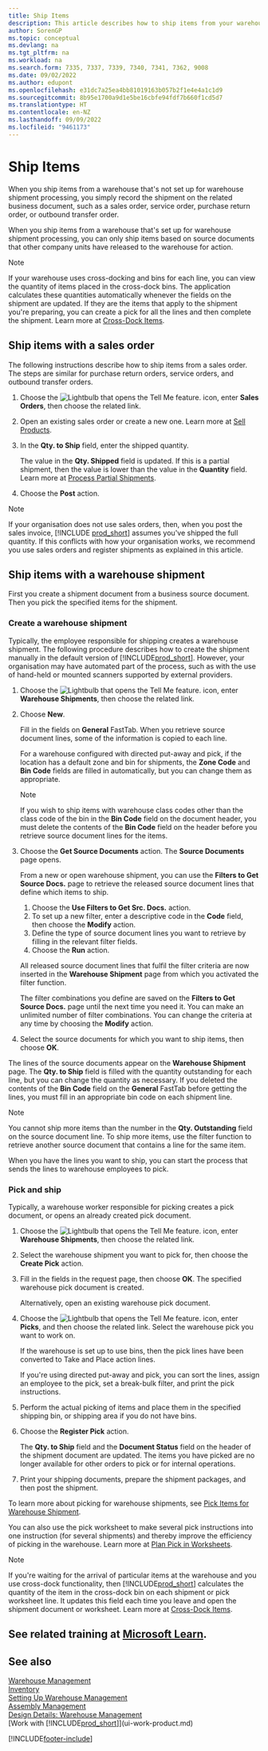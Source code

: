 ```yaml
---
title: Ship Items
description: This article describes how to ship items from your warehouse depending on your warehouse configuration for shipment processing.
author: SorenGP
ms.topic: conceptual
ms.devlang: na
ms.tgt_pltfrm: na
ms.workload: na
ms.search.form: 7335, 7337, 7339, 7340, 7341, 7362, 9008
ms.date: 09/02/2022
ms.author: edupont
ms.openlocfilehash: e31dc7a25ea4bb81019163b057b2f1e4e4a1c1d9
ms.sourcegitcommit: 8b95e1700a9d1e5be16cbfe94fdf7b660f1cd5d7
ms.translationtype: HT
ms.contentlocale: en-NZ
ms.lasthandoff: 09/09/2022
ms.locfileid: "9461173"
---
```

# <a name="ship-items"></a>Ship Items

When you ship items from a warehouse that's not set up for warehouse shipment processing, you simply record the shipment on the related business document, such as a sales order, service order, purchase return order, or outbound transfer order.

When you ship items from a warehouse that's set up for warehouse shipment processing, you can only ship items based on source documents that other company units have released to the warehouse for action.

> [!NOTE]
> If your warehouse uses cross-docking and bins for each line, you can view the quantity of items placed in the cross-dock bins. The application calculates these quantities automatically whenever the fields on the shipment are updated. If they are the items that apply to the shipment you're preparing, you can create a pick for all the lines and then complete the shipment. Learn more at [Cross-Dock Items](warehouse-how-to-cross-dock-items.md).

## <a name="ship-items-with-a-sales-order"></a>Ship items with a sales order

The following instructions describe how to ship items from a sales order. The steps are similar for purchase return orders, service orders, and outbound transfer orders.  

1. Choose the ![Lightbulb that opens the Tell Me feature.](media/ui-search/search_small.png "Tell me what you want to do") icon, enter **Sales Orders**, then choose the related link.
2. Open an existing sales order or create a new one. Learn more at [Sell Products](sales-how-sell-products.md).
3. In the **Qty. to Ship** field, enter the shipped quantity.

    The value in the **Qty. Shipped** field is updated. If this is a partial shipment, then the value is lower than the value in the **Quantity** field. Learn more at [Process Partial Shipments](sales-how-send-partial-shipments.md).
4. Choose the **Post** action.

> [!NOTE]
> If your organisation does not use sales orders, then, when you post the sales invoice, [!INCLUDE [prod_short](includes/prod_short.md)] assumes you've shipped the full quantity. If this conflicts with how your organisation works, we recommend you use sales orders and register shipments as explained in this article.

## <a name="ship-items-with-a-warehouse-shipment"></a>Ship items with a warehouse shipment

First you create a shipment document from a business source document. Then you pick the specified items for the shipment.

### <a name="create-a-warehouse-shipment"></a>Create a warehouse shipment

Typically, the employee responsible for shipping creates a warehouse shipment. The following procedure describes how to create the shipment manually in the default version of [!INCLUDE[prod_short](includes/prod_short.md)]. However, your organisation may have automated part of the process, such as with the use of hand-held or mounted scanners supported by external providers.  

1. Choose the ![Lightbulb that opens the Tell Me feature.](media/ui-search/search_small.png "Tell me what you want to do") icon, enter **Warehouse Shipments**, then choose the related link.  
2. Choose **New**.  

    Fill in the fields on **General** FastTab. When you retrieve source document lines, some of the information is copied to each line.  

    For a warehouse configured with directed put-away and pick, if the location has a default zone and bin for shipments, the **Zone Code** and **Bin Code** fields are filled in automatically, but you can change them as appropriate.  

    > [!NOTE]  
    > If you wish to ship items with warehouse class codes other than the class code of the bin in the **Bin Code** field on the document header, you must delete the contents of the **Bin Code** field on the header before you retrieve source document lines for the items.  
3. Choose the **Get Source Documents** action. The **Source Documents** page opens.

    From a new or open warehouse shipment, you can use the **Filters to Get Source Docs.** page to retrieve the released source document lines that define which items to ship.

    1. Choose the **Use Filters to Get Src. Docs.** action.  
    2. To set up a new filter, enter a descriptive code in the **Code** field, then choose the **Modify** action.  
    3. Define the type of source document lines you want to retrieve by filling in the relevant filter fields.  
    4. Choose the **Run** action.  

    All released source document lines that fulfil the filter criteria are now inserted in the **Warehouse Shipment** page from which you activated the filter function.  

    The filter combinations you define are saved on the **Filters to Get Source Docs.** page until the next time you need it. You can make an unlimited number of filter combinations. You can change the criteria at any time by choosing the **Modify** action.

4. Select the source documents for which you want to ship items, then choose **OK**.  

The lines of the source documents appear on the **Warehouse Shipment** page. The **Qty. to Ship** field is filled with the quantity outstanding for each line, but you can change the quantity as necessary. If you deleted the contents of the **Bin Code** field on the **General** FastTab before getting the lines, you must fill in an appropriate bin code on each shipment line.  

> [!NOTE]  
> You cannot ship more items than the number in the **Qty. Outstanding** field on the source document line. To ship more items, use the filter function to retrieve another source document that contains a line for the same item.  

When you have the lines you want to ship, you can start the process that sends the lines to warehouse employees to pick.

### <a name="pick-and-ship"></a>Pick and ship

Typically, a warehouse worker responsible for picking creates a pick document, or opens an already created pick document.  

1. Choose the ![Lightbulb that opens the Tell Me feature.](media/ui-search/search_small.png "Tell me what you want to do") icon, enter **Warehouse Shipments**, then choose the related link.
2. Select the warehouse shipment you want to pick for, then choose the **Create Pick** action.
3. Fill in the fields in the request page, then choose **OK**. The specified warehouse pick document is created.

    Alternatively, open an existing warehouse pick document.
4. Choose the ![Lightbulb that opens the Tell Me feature.](media/ui-search/search_small.png "Tell me what you want to do") icon, enter **Picks**, and then choose the related link. Select the warehouse pick you want to work on.

    If the warehouse is set up to use bins, then the pick lines have been converted to Take and Place action lines.

    If you're using directed put-away and pick, you can sort the lines, assign an employee to the pick, set a break-bulk filter, and print the pick instructions.

5. Perform the actual picking of items and place them in the specified shipping bin, or shipping area if you do not have bins.
6. Choose the **Register Pick** action.

    The **Qty. to Ship** field and the **Document Status** field on the header of the shipment document are updated. The items you have picked are no longer available for other orders to pick or for internal operations.
7. Print your shipping documents, prepare the shipment packages, and then post the shipment.

To learn more about picking for warehouse shipments, see [Pick Items for Warehouse Shipment](warehouse-how-to-pick-items-for-warehouse-shipment.md).

You can also use the pick worksheet to make several pick instructions into one instruction (for several shipments) and thereby improve the efficiency of picking in the warehouse. Learn more at [Plan Pick in Worksheets](warehouse-how-to-plan-picks-in-worksheets.md).

> [!NOTE]
> If you're waiting for the arrival of particular items at the warehouse and you use cross-dock functionality, then [!INCLUDE[prod_short](includes/prod_short.md)] calculates the quantity of the item in the cross-dock bin on each shipment or pick worksheet line. It updates this field each time you leave and open the shipment document or worksheet. Learn more at [Cross-Dock Items](warehouse-how-to-cross-dock-items.md).

## <a name="see-related-training-at-microsoft-learn"></a>See related training at [Microsoft Learn](/learn/modules/ship-invoice-items-dynamics-365-business-central/).

## <a name="see-also"></a>See also

[Warehouse Management](warehouse-manage-warehouse.md)  
[Inventory](inventory-manage-inventory.md)  
[Setting Up Warehouse Management](warehouse-setup-warehouse.md)  
[Assembly Management](assembly-assemble-items.md)  
[Design Details: Warehouse Management](design-details-warehouse-management.md)  
[Work with [!INCLUDE[prod_short](includes/prod_short.md)]](ui-work-product.md)  

[!INCLUDE[footer-include](includes/footer-banner.md)]
